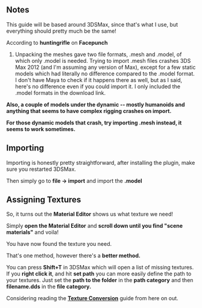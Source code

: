 ## Notes

This guide will be based around 3DSMax, since that's what I use, but everything should pretty much be the same!

According to **huntingrifle** on **Facepunch**

1. Unpacking the meshes gave two file formats, .mesh and .model, of which only .model is needed. Trying to import .mesh files crashes 3DS Max 2012 \(and I'm assuming any version of Max\), except for a few static models which had literally no difference compared to the .model format. I don't have Maya to check if it happens there as well, but as I said, here's no difference even if you could import it. I only included the .model formats in the download link.

**Also, a couple of models under the dynamic -- mostly humanoids and anything that seems to have complex rigging crashes on import.**

**For those dynamic models that crash, try importing .mesh instead, it seems to work sometimes.**

## Importing

Importing is honestly pretty straightforward, after installing the plugin, make sure you restarted 3DSMax.

Then simply go to **file -&gt; import** and import the **.model**

## Assigning Textures

So, it turns out the **Material Editor** shows us what texture we need!

Simply **open the Material Editor** and **scroll down until you find "scene materials"** and voila!

You have now found the texture you need.

That's one method, however there's a **better method.**

You can press **Shift+T** in 3DSMax which will open a list of missing textures. If you **right click it**, and hit **set path** you can more easily define the path to your textures. Just set the **path to the folder** in the **path category** and then **filename.dds** in the **file category.**

Considering reading the [**Texture Conversion**](/metro-redux/texture-conversion.md) guide from here on out.

